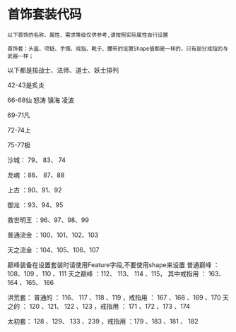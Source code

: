 首饰套装代码
===
```
以下首饰的名称、属性、需求等级仅供参考,请按照实际属性自行设置

首饰套：头盔、项链、手镯、戒指、靴子、腰带的设置Shape值都是一样的，只有部分戒指的与武器一样；
```

以下都是按战士、法师、道士、妖士排列

42-43是炙炎

66-68仙 怒涛 镇海 凌波

69-71凡

72-74上

75-77极

沙城： 79、 83、 74

龙魂 ：86、 87、88

上古 ：90、91、92

御龙 ：93、94、95

救世明王 ：96、97、98、99

普通流金 ：100、101、102、103

天之流金 ：104、105、106、107

巅峰装备在设置套装时请使用Feature字段,不要使用shape来设置
普通巅峰 ：108、109 、110 、111
天之巅峰 ：112、 113、 114 、115， 其中戒指用 ： 163、 164 、165、 166

洪荒套：
普通的 ： 116、 117 、118 、119 ，戒指用 ： 167 、168 、169 、170
天之的 ： 120 、121、 122 、123 ，戒指用 ： 171 、172 、173 、174

太初套： 128 、129、 133 、239 ，戒指用 ：179 、183 、181 、 182
